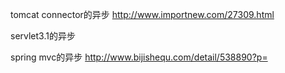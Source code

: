 

tomcat connector的异步
http://www.importnew.com/27309.html

servlet3.1的异步

spring mvc的异步
http://www.bijishequ.com/detail/538890?p=
